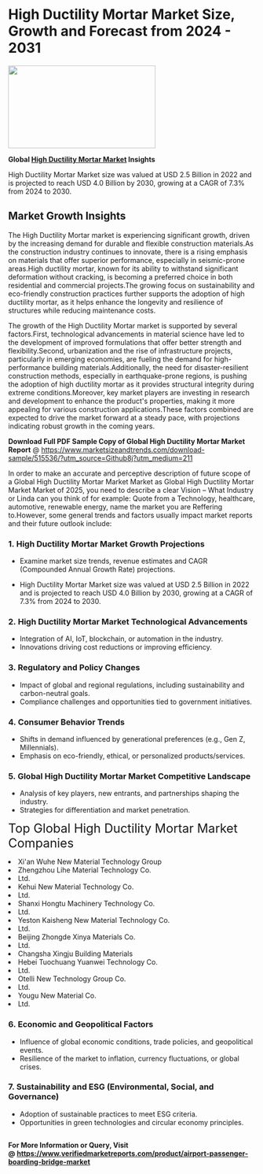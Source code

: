 <H1>High Ductility Mortar Market Size, Growth and Forecast from 2024 - 2031</H1><img class="aligncenter size-medium wp-image-584254" src="https://thirdeyenews.in/wp-content/uploads/2024/09/Global-Market-Research-300x168.jpeg" alt="" width="300" height="168" /><p><strong>Global&nbsp;<a href="https://www.marketsizeandtrends.com/download-sample/515536/?utm_source=Github8j?utm_medium=211">High Ductility Mortar Market</a> Insights</strong></p><p>High Ductility Mortar Market size was valued at USD 2.5 Billion in 2022 and is projected to reach USD 4.0 Billion by 2030, growing at a CAGR of 7.3% from 2024 to 2030.</p><p><h2>Market Growth Insights</h2> <p>The High Ductility Mortar market is experiencing significant growth, driven by the increasing demand for durable and flexible construction materials.As the construction industry continues to innovate, there is a rising emphasis on materials that offer superior performance, especially in seismic-prone areas.High ductility mortar, known for its ability to withstand significant deformation without cracking, is becoming a preferred choice in both residential and commercial projects.The growing focus on sustainability and eco-friendly construction practices further supports the adoption of high ductility mortar, as it helps enhance the longevity and resilience of structures while reducing maintenance costs.</p> <p>The growth of the High Ductility Mortar market is supported by several factors.First, technological advancements in material science have led to the development of improved formulations that offer better strength and flexibility.Second, urbanization and the rise of infrastructure projects, particularly in emerging economies, are fueling the demand for high-performance building materials.Additionally, the need for disaster-resilient construction methods, especially in earthquake-prone regions, is pushing the adoption of high ductility mortar as it provides structural integrity during extreme conditions.Moreover, key market players are investing in research and development to enhance the product's properties, making it more appealing for various construction applications.These factors combined are expected to drive the market forward at a steady pace, with projections indicating robust growth in the coming years.</p> <p><span class=""><strong>Download Full PDF Sample Copy of Global High Ductility Mortar Market Report</strong> @ <a href="https://www.marketsizeandtrends.com/download-sample/515536/?utm_source=Github8j?utm_medium=211" target="_blank">https://www.marketsizeandtrends.com/download-sample/515536/?utm_source=Github8j?utm_medium=211</a></span></p><p>In order to make an accurate and perceptive description of future scope of a Global&nbsp;High Ductility Mortar Market Market as Global&nbsp;High Ductility Mortar Market Market of 2025, you need to describe a clear Vision &ndash; What Industry or Linda can you think of for example: Quote from a Technology, healthcare, automotive, renewable energy, name the market you are Reffering to.However, some general trends and factors usually impact market reports and their future outlook include:</p><h3>1.&nbsp;<strong>High Ductility Mortar Market Growth Projections</strong></h3><ul><li>Examine market size trends, revenue estimates and CAGR (Compounded Annual Growth Rate) projections.</li><li><p>High Ductility Mortar Market size was valued at USD 2.5 Billion in 2022 and is projected to reach USD 4.0 Billion by 2030, growing at a CAGR of 7.3% from 2024 to 2030.</p></li></ul><h3>2.&nbsp;<strong>High Ductility Mortar Market Technological Advancements</strong></h3><ul><li>Integration of AI, IoT, blockchain, or automation in the industry.</li><li>Innovations driving cost reductions or improving efficiency.</li></ul><h3>3.&nbsp;<strong>Regulatory and Policy Changes</strong></h3><ul><li>Impact of global and regional regulations, including sustainability and carbon-neutral goals.</li><li>Compliance challenges and opportunities tied to government initiatives.</li></ul><h3>4.&nbsp;<strong>Consumer Behavior Trends</strong></h3><ul><li>Shifts in demand influenced by generational preferences (e.g., Gen Z, Millennials).</li><li>Emphasis on eco-friendly, ethical, or personalized products/services.</li></ul><h3>5.&nbsp;<strong>Global High Ductility Mortar Market Competitive Landscape</strong></h3><ul><li>Analysis of key players, new entrants, and partnerships shaping the industry.</li><li>Strategies for differentiation and market penetration.</li></ul><p data-pm-slice="1 1 []"><span style="color: inherit; font-family: inherit; font-size: 25px;">Top Global High Ductility Mortar Market Companies</span></p><div class="" data-test-id=""><p><li>Xi'an Wuhe New Material Technology Group</li><li> Zhengzhou Lihe Material Technology Co.</li><li> Ltd.</li><li> Kehui New Material Technology Co.</li><li> Ltd.</li><li> Shanxi Hongtu Machinery Technology Co.</li><li> Ltd.</li><li> Yeston Kaisheng New Material Technology Co.</li><li> Ltd.</li><li> Beijing Zhongde Xinya Materials Co.</li><li> Ltd.</li><li> Changsha Xingju Building Materials</li><li> Hebei Tuochuang Yuanwei Technology Co.</li><li> Ltd.</li><li> Otelli New Technology Group Co.</li><li> Ltd.</li><li> Yougu New Material Co.</li><li> Ltd.</li></p></div><h3>6.&nbsp;<strong>Economic and Geopolitical Factors</strong></h3><ul><li>Influence of global economic conditions, trade policies, and geopolitical events.</li><li>Resilience of the market to inflation, currency fluctuations, or global crises.</li></ul><h3>7.&nbsp;<strong>Sustainability and ESG (Environmental, Social, and Governance)</strong></h3><ul><li>Adoption of sustainable practices to meet ESG criteria.</li><li>Opportunities in green technologies and circular economy principles.</li></ul><h2><strong style="font-size: 14px;">For More Information or Query, Visit @&nbsp;</strong><a style="background-color: #ffffff; font-size: 14px;" href="https://www.marketsizeandtrends.com/report/high-ductility-mortar-market/" target="_blank">https://www.verifiedmarketreports.com/product/airport-passenger-boarding-bridge-market</a></h2>